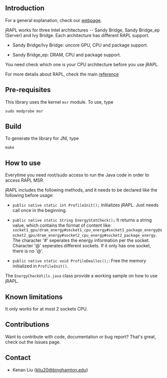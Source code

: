 Introduction
--------------------------------------------------------------

For a general explanation, check our [webpage](http://kliu20.github.io/jRAPL/).

jRAPL works for three Intel architectures -- Sandy Bridge, Sandy Bridge_ep (Server) and Ivy Bridge. Each architecture has different RAPL support.

- Sandy Bridge/Ivy Bridge: uncore GPU, CPU and package support.

- Sandy Bridge_ep: DRAM, CPU and package support.

You need check which one is your CPU architecture before you use jRAPL.

For more details about RAPL, check the main [reference](https://software.intel.com/en-us/articles/intel-power-governor)

Pre-requisites
--------------------------------------------------------------

This library uses the kernel `msr` module. To use, type

```
sudo modprobe msr
```

Build
--------------------------------------------------------------

To generate the library for JNI, type

```
make
```

How to use
--------------------------------------------------------------

Everytime you need root/sudo access to run the Java code in order to access RAPL MSR.

jRAPL includes the following methods, and it needs to be declared like the following before usage:

- `public native static int ProfileInit();` Initializes jRAPL. Just needs call once in the beginning.

- `public native static String EnergyStatCheck();` It returns a string value, which contains the format of content like: `socket1_gpu/dram_energy#socket1_cpu_energy#socket1_package_energy@socket2_gpu/dram_energy#socket2_cpu_energy#socket2_package_energy`. The character '#' seperates the energy information per the socket. Character '@' seperates different sockets. If it only has one socket, there is no '@'.

- `public native static void ProfileDealloc();`: Free the memory initialized in `ProfileInit()`.

The `EnergyCheckUtils.java` class provide a working sample on how to use jRAPL.


Known limitations
--------------------------------------------------------------

It only works for at most 2 sockets CPU.


Contributions
--------------------------------------------------------------

Want to contribute with code, documentation or bug report? That's great, check out the Issues page.


Contact
--------------------------------------------------------------

- Kenan Liu {kliu20@binghamton.edu}
